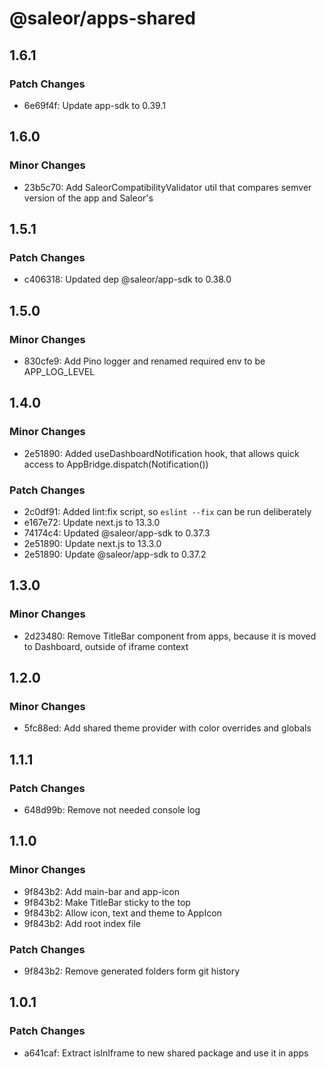 # @saleor/apps-shared

## 1.6.1

### Patch Changes

- 6e69f4f: Update app-sdk to 0.39.1

## 1.6.0

### Minor Changes

- 23b5c70: Add SaleorCompatibilityValidator util that compares semver version of the app and Saleor's

## 1.5.1

### Patch Changes

- c406318: Updated dep @saleor/app-sdk to 0.38.0

## 1.5.0

### Minor Changes

- 830cfe9: Add Pino logger and renamed required env to be APP_LOG_LEVEL

## 1.4.0

### Minor Changes

- 2e51890: Added useDashboardNotification hook, that allows quick access to AppBridge.dispatch(Notification())

### Patch Changes

- 2c0df91: Added lint:fix script, so `eslint --fix` can be run deliberately
- e167e72: Update next.js to 13.3.0
- 74174c4: Updated @saleor/app-sdk to 0.37.3
- 2e51890: Update next.js to 13.3.0
- 2e51890: Update @saleor/app-sdk to 0.37.2

## 1.3.0

### Minor Changes

- 2d23480: Remove TitleBar component from apps, because it is moved to Dashboard, outside of iframe context

## 1.2.0

### Minor Changes

- 5fc88ed: Add shared theme provider with color overrides and globals

## 1.1.1

### Patch Changes

- 648d99b: Remove not needed console log

## 1.1.0

### Minor Changes

- 9f843b2: Add main-bar and app-icon
- 9f843b2: Make TitleBar sticky to the top
- 9f843b2: Allow icon, text and theme to AppIcon
- 9f843b2: Add root index file

### Patch Changes

- 9f843b2: Remove generated folders form git history

## 1.0.1

### Patch Changes

- a641caf: Extract isInIframe to new shared package and use it in apps
